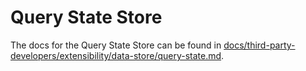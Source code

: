 # Query State Store

The docs for the Query State Store can be found in [docs/third-party-developers/extensibility/data-store/query-state.md](../../../../docs/third-party-developers/extensibility/data-store/query-state.md).
